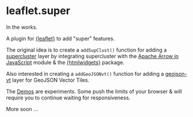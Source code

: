 # leaflet.super

In the works.

A plugin for [{leaflet}](https://github.com/rstudio/leaflet) to add "super" features.

The original idea is to create a `addSupClust()` function for adding a [supercluster](https://github.com/mapbox/supercluster) layer by integrating supercluster with the [Apache Arrow in JavaScript](https://arrow.apache.org/docs/js/index.html) module & the [{htmlwidgets}](https://github.com/ramnathv/htmlwidgets) package.

Also interested in creating a `addGeoJSONvt()` function for adding a [geojson-vt](https://github.com/mapbox/geojson-vt) layer for GeoJSON Vector Tiles.

The [Demos](./articles) are experiments. Some push the limits of your browser & will require you to continue waiting for responsiveness.

More soon ...
